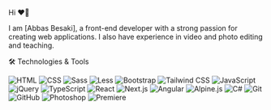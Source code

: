  Hi ❤👋

I am [Abbas Besaki], a front-end developer with a strong passion for creating web applications. I also have experience in video and photo editing and teaching.


🛠️ Technologies & Tools

 ![HTML](https://img.shields.io/badge/HTML-E34F26?style=for-the-badge&logo=html5&logoColor=white) 
 ![CSS](https://img.shields.io/badge/CSS-1572B6?style=for-the-badge&logo=css3&logoColor=white) 
 ![Sass](https://img.shields.io/badge/Sass-CC6699?style=for-the-badge&logo=sass&logoColor=white) 
 ![Less](https://img.shields.io/badge/Less-1D365D?style=for-the-badge&logo=less&logoColor=white)
 ![Bootstrap](https://img.shields.io/badge/Bootstrap-7952B3?style=for-the-badge&logo=bootstrap&logoColor=white) 
 ![Tailwind CSS](https://img.shields.io/badge/Tailwind_CSS-38B2AC?style=for-the-badge&logo=tailwind-css&logoColor=white) 
 ![JavaScript](https://img.shields.io/badge/JavaScript-F7DF1E?style=for-the-badge&logo=javascript&logoColor=black) 
 ![jQuery](https://img.shields.io/badge/jQuery-0769AD?style=for-the-badge&logo=jquery&logoColor=white) 
 ![TypeScript](https://img.shields.io/badge/TypeScript-3178C6?style=for-the-badge&logo=typescript&logoColor=white) 
 ![React](https://img.shields.io/badge/React-61DAFB?style=for-the-badge&logo=react&logoColor=black) 
 ![Next.js](https://img.shields.io/badge/Next.js-000000?style=for-the-badge&logo=next.js&logoColor=white) 
 ![Angular](https://img.shields.io/badge/Angular-DD0031?style=for-the-badge&logo=angular&logoColor=white) 
 ![Alpine.js](https://img.shields.io/badge/Alpine.js-8BC0D0?style=for-the-badge&logo=alpine.js&logoColor=black) 
 ![C#](https://img.shields.io/badge/C%23-239120?style=for-the-badge&logo=c-sharp&logoColor=white) 
 ![Git](https://img.shields.io/badge/Git-F05032?style=for-the-badge&logo=git&logoColor=white)
 ![GitHub](https://img.shields.io/badge/GitHub-181717?style=for-the-badge&logo=github&logoColor=white) 
 ![Photoshop](https://img.shields.io/badge/Photoshop-31A8FF?style=for-the-badge&logo=adobe-photoshop&logoColor=white) 
 ![Premiere](https://img.shields.io/badge/Premiere-9999FF?style=for-the-badge&logo=adobe-premiere-pro&logoColor=white) 

